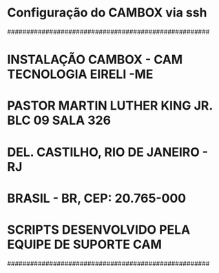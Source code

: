 # Configuração do CAMBOX via ssh

#####################################################
# INSTALAÇÃO CAMBOX - CAM TECNOLOGIA EIRELI -ME     # 
# PASTOR MARTIN LUTHER KING JR. BLC 09 SALA 326     #
# DEL. CASTILHO, RIO DE JANEIRO - RJ                #
# BRASIL - BR, CEP: 20.765-000                      #
# SCRIPTS DESENVOLVIDO PELA EQUIPE DE SUPORTE CAM   #
#####################################################
